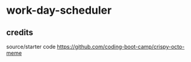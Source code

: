 # work-day-scheduler

## credits

source/starter code
https://github.com/coding-boot-camp/crispy-octo-meme